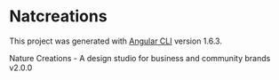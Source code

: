 # Natcreations

This project was generated with [Angular CLI](https://github.com/angular/angular-cli) version 1.6.3.

Nature Creations - A design studio for business and community brands v2.0.0
